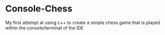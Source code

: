 # Console-Chess
My first attempt at using c++ to create a simple chess game that is played within the console/terminal of the IDE

